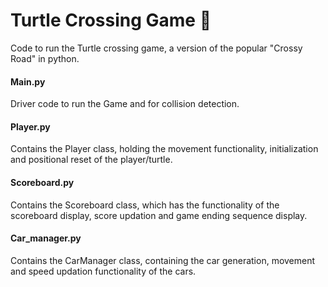# Turtle Crossing Game 🐢
Code to run the Turtle crossing game, a version of the popular "Crossy Road" in python.
<h4> Main.py </h4>
Driver code to run the Game and for collision detection.
<h4> Player.py </h4>
Contains the Player class, holding the movement functionality, initialization and positional reset of the player/turtle.
<h4> Scoreboard.py </h4>
Contains the Scoreboard class, which has the functionality of the scoreboard display, score updation and game ending 
sequence display.
<h4> Car_manager.py </h4>
Contains the CarManager class, containing the car generation, movement and speed updation functionality of the cars.